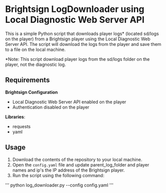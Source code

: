 # Brightsign LogDownloader using Local Diagnostic Web Server API

This is a simple Python script that downloads player logs* (located sd/logs on the player) from a Brightsign player using the Local Diagnostic Web Server API. The script will download the logs from the player and save them to a file on the local machine.

*Note: This script download player logs from the sd/logs folder on the player, not the diagnostic log.

## Requirements
**Brightsign Configuration**
- Local Diagnostic Web Server API enabled on the player
- Authentication disabled on the player

**Libraries**:
- requests
- yaml

## Usage

1. Download the contents of the repository to your local machine.
2. Open the `config.yaml` file and update parent_log_folder and player names and ip's the IP address of the Brightsign player.
3. Run the script using the following command:

'''
python log_downloader.py --config config.yaml
'''